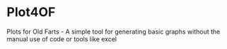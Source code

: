 # Plot4OF
Plots for Old Farts - A simple tool for generating basic graphs without the manual use of code or tools like excel
